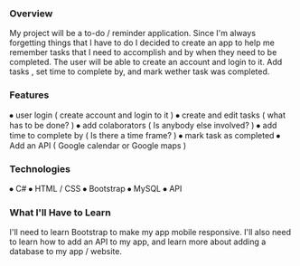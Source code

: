 
### Overview
My project will be a to-do / reminder application. Since I'm always forgetting things that I have to do I decided to create an app to help me remember tasks that I need to accomplish and by when they need to be completed.
The user will be able to create an account and login to it. Add tasks , set time to complete by, and mark wether task was completed.

### Features
⦁	user login ( create account and login to it )
⦁	create and edit tasks ( what has to be done? )
⦁	add colaborators ( Is anybody else involved? )
⦁	add time to complete by ( Is there a time frame? )
⦁	mark task as completed
⦁	Add an API ( Google calendar  or Google maps ) 

### Technologies
⦁	C#
⦁	HTML / CSS
⦁	Bootstrap
⦁	MySQL
⦁	API


### What I'll Have to Learn
I'll need to learn Bootstrap to make my app mobile responsive. I'll also need to learn how to add an API to my app, and learn more about adding a database to my app / website.
